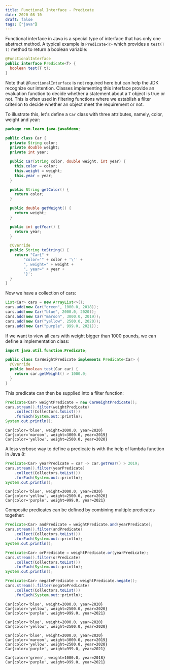 ```yaml
---
title: Functional Interface - Predicate
date: 2020-08-10
draft: false
tags: ["java"]
---
```


Functional interface in Java is a special type of interface that has only one abstract method.
A typical example is `Predicate<T>` which provides a `test(T t)` method to return a boolean variable:

```java
@FunctionalInterface
public interface Predicate<T> {
  boolean test(T t);
}
```

Note that `@FunctionalInterface` is not required here but can help the JDK recognize our intention.
Classes implementing this interface provide an evaluation function to decide whether a statement about a `T` object is true or not.
This is often used in filtering functions where we establish a filter criterion to decide whether an object meet the requirement or not.

To illustrate this, let's define a `Car` class with three attributes, namely, color, weight and year:

```java
package com.learn.java.java8demo;

public class Car {
  private String color;
  private double weight;
  private int year;

  public Car(String color, double weight, int year) {
    this.color = color;
    this.weight = weight;
    this.year = year;
  }

  public String getColor() {
    return color;
  }

  public double getWeight() {
    return weight;
  }

  public int getYear() {
    return year;
  }

  @Override
  public String toString() {
    return "Car{" +
        "color='" + color + '\'' +
        ", weight=" + weight +
        ", year=" + year +
        '}';
  }
}
```

Now we have a collection of cars:

```java
List<Car> cars = new ArrayList<>();
cars.add(new Car("green", 1000.0, 2018));
cars.add(new Car("blue", 2000.0, 2020));
cars.add(new Car("maroon", 3000.0, 2019));
cars.add(new Car("yellow", 2500.0, 2020));
cars.add(new Car("purple", 999.0, 2021));
```

If we want to view all cars with weight bigger than 1000 pounds, we can define a implementation class:

```java
import java.util.function.Predicate;

public class CarWeightPredicate implements Predicate<Car> {
  @Override
  public boolean test(Car car) {
    return car.getWeight() > 1000.0;
  }
}
```

This predicate can then be supplied into a filter function:

```java
Predicate<Car> weightPredicate = new CarWeightPredicate();
cars.stream().filter(weightPredicate)
    .collect(Collectors.toList())
    .forEach(System.out::println);
System.out.println();
```

```
Car{color='blue', weight=2000.0, year=2020}
Car{color='maroon', weight=3000.0, year=2019}
Car{color='yellow', weight=2500.0, year=2020}
```

A less verbose way to define a predicate is with the help of lambda function in Java 8:

```java
Predicate<Car> yearPredicate = car -> car.getYear() > 2019;
cars.stream().filter(yearPredicate)
    .collect(Collectors.toList())
    .forEach(System.out::println);
System.out.println();
```

```
Car{color='blue', weight=2000.0, year=2020}
Car{color='yellow', weight=2500.0, year=2020}
Car{color='purple', weight=999.0, year=2021}
```

Composite predicates can be defined by combining multiple predicates together:

```java
Predicate<Car> andPredicate = weightPredicate.and(yearPredicate);
cars.stream().filter(andPredicate)
    .collect(Collectors.toList())
    .forEach(System.out::println);
System.out.println();

Predicate<Car> orPredicate = weightPredicate.or(yearPredicate);
cars.stream().filter(orPredicate)
    .collect(Collectors.toList())
    .forEach(System.out::println);
System.out.println();

Predicate<Car> negatePredicate = weightPredicate.negate();
cars.stream().filter(negatePredicate)
    .collect(Collectors.toList())
    .forEach(System.out::println);
```

```
Car{color='blue', weight=2000.0, year=2020}
Car{color='yellow', weight=2500.0, year=2020}
Car{color='purple', weight=999.0, year=2021}

Car{color='blue', weight=2000.0, year=2020}
Car{color='yellow', weight=2500.0, year=2020}

Car{color='blue', weight=2000.0, year=2020}
Car{color='maroon', weight=3000.0, year=2019}
Car{color='yellow', weight=2500.0, year=2020}
Car{color='purple', weight=999.0, year=2021}

Car{color='green', weight=1000.0, year=2018}
Car{color='purple', weight=999.0, year=2021}
```
